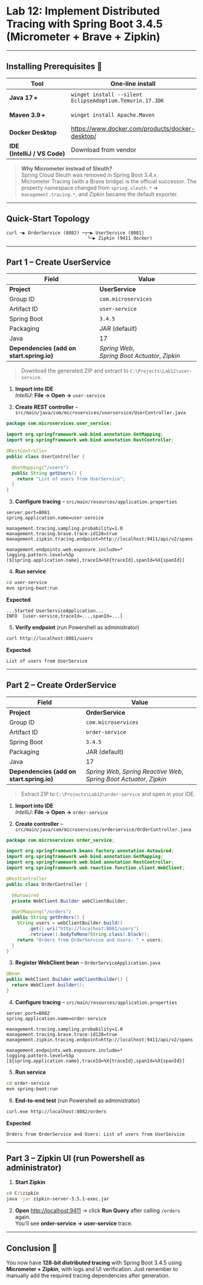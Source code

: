 # **Lab 12: Implement Distributed Tracing with Spring Boot 3.4.5 (Micrometer + Brave + Zipkin)**

---

## Installing Prerequisites 🚀
| Tool | One‑line install | Purpose |
|------|-----------------|---------|
| **Java 17 +** | `winget install --silent EclipseAdoptium.Temurin.17.JDK` | Runs Spring Boot 3.4.5 |
| **Maven 3.9 +** | `winget install Apache.Maven` | Builds & runs projects |
| **Docker Desktop** | <https://www.docker.com/products/docker-desktop/> | Hosts Zipkin container |
| **IDE (IntelliJ / VS Code)** | Download from vendor | Edit & run code |

> **Why Micrometer instead of Sleuth?**  
> Spring Cloud Sleuth was removed in Spring Boot 3.4.x. Micrometer Tracing (with a Brave bridge) is the official successor. The property namespace changed from `spring.sleuth.*` ➜ `management.tracing.*`, and Zipkin became the default exporter.

---

## Quick‑Start Topology
```
curl ─▶ OrderService (8082) ─┬─▶ UserService (8081)
                              └─▶ Zipkin (9411 docker)
```

---

## Part 1 – Create **UserService**

| Field | Value |
|-------|-------|
| **Project** | **UserService** |
| Group ID | `com.microservices` |
| Artifact ID | `user-service` |
| Spring Boot | `3.4.5` |
| Packaging | JAR (default) |
| Java | 17 |
| **Dependencies (add on start.spring.io)** | *Spring Web*, *Spring Boot Actuator*, *Zipkin* |

> Download the generated ZIP and extract to `C:\Projects\Lab12\user-service`.

1. **Import into IDE**  
   *IntelliJ*: **File → Open →** `user-service`  

2. **Create REST controller** – `src/main/java/com/microservices/userservice/UserController.java`
```java
package com.microservices.user_service;

import org.springframework.web.bind.annotation.GetMapping;
import org.springframework.web.bind.annotation.RestController;

@RestController
public class UserController {

  @GetMapping("/users")
  public String getUsers() {
    return "List of users from UserService";
  }
}
```

3. **Configure tracing** – `src/main/resources/application.properties`
```properties
server.port=8081
spring.application.name=user-service

management.tracing.sampling.probability=1.0
management.tracing.brave.trace-id128=true
management.zipkin.tracing.endpoint=http://localhost:9411/api/v2/spans

management.endpoints.web.exposure.include=*
logging.pattern.level=%5p [${spring.application.name},traceId=%X{traceId},spanId=%X{spanId}]
```

4. **Run service**
```bash
cd user-service
mvn spring-boot:run
```
**Expected**
```text
...Started UserServiceApplication...
INFO  [user-service,traceId=...,spanId=...]
```

5. **Verify endpoint** (run Powershell as administrator)
```bash
curl http://localhost:8081/users
```
**Expected**
```text
List of users from UserService
```
---

## Part 2 – Create **OrderService**

| Field | Value |
|-------|-------|
| **Project** | **OrderService** |
| Group ID | `com.microservices` |
| Artifact ID | `order-service` |
| Spring Boot | `3.4.5` |
| Packaging | JAR (default) |
| Java | 17 |
| **Dependencies (add on start.spring.io)** | *Spring Web*, *Spring Reactive Web*, *Spring Boot Actuator*, *Zipkin* |

> Extract ZIP to `C:\Projects\Lab12\order-service` and open in your IDE.

1. **Import into IDE**  
   *IntelliJ*: **File → Open →** `order-service`  

2. **Create controller** – `src/main/java/com/microservices/orderservice/OrderController.java`
```java
package com.microservices.order_service;

import org.springframework.beans.factory.annotation.Autowired;
import org.springframework.web.bind.annotation.GetMapping;
import org.springframework.web.bind.annotation.RestController;
import org.springframework.web.reactive.function.client.WebClient;

@RestController
public class OrderController {

  @Autowired
  private WebClient.Builder webClientBuilder;

  @GetMapping("/orders")
  public String getOrders() {
    String users = webClientBuilder.build()
        .get().uri("http://localhost:8081/users")
        .retrieve().bodyToMono(String.class).block();
    return "Orders from OrderService and Users: " + users;
  }
}
```

3. **Register WebClient bean** – `OrderServiceApplication.java`
```java
@Bean
public WebClient.Builder webClientBuilder() {
  return WebClient.builder();
}
```

4. **Configure tracing** – `src/main/resources/application.properties`
```properties
server.port=8082
spring.application.name=order-service

management.tracing.sampling.probability=1.0
management.tracing.brave.trace-id128=true
management.zipkin.tracing.endpoint=http://localhost:9411/api/v2/spans

management.endpoints.web.exposure.include=*
logging.pattern.level=%5p [${spring.application.name},traceId=%X{traceId},spanId=%X{spanId}]
```

5. **Run service**
```bash
cd order-service
mvn spring-boot:run
```

6. **End‑to‑end test** (run Powershell as administrator)
```bash
curl.exe http://localhost:8082/orders
```
**Expected**
```text
Orders from OrderService and Users: List of users from UserService
```
---

## Part 3 – Zipkin UI (run Powershell as administrator)

1. **Start Zipkin**
```bash
cd C:\zipkin
java -jar zipkin-server-3.5.1-exec.jar
```

2. **Open** <http://localhost:9411> → click **Run Query** after calling `/orders` again.  
   You’ll see **order-service → user-service** trace.
---

## Conclusion 🎉
You now have **128‑bit distributed tracing** with Spring Boot 3.4.5 using **Micrometer + Zipkin**, with logs and UI verification. Just remember to manually add the required tracing dependencies after generation.
